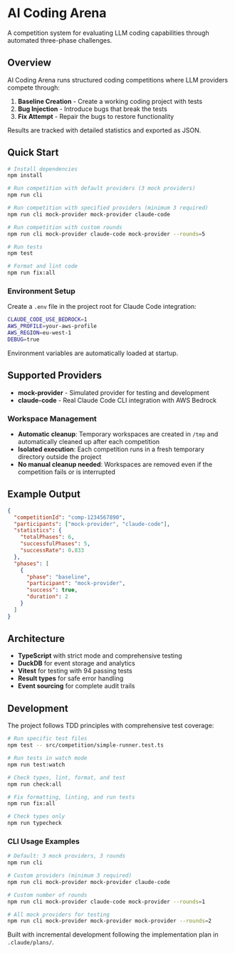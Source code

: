 # AI Coding Arena

A competition system for evaluating LLM coding capabilities through automated three-phase challenges.

## Overview

AI Coding Arena runs structured coding competitions where LLM providers compete through:

1. **Baseline Creation** - Create a working coding project with tests
2. **Bug Injection** - Introduce bugs that break the tests
3. **Fix Attempt** - Repair the bugs to restore functionality

Results are tracked with detailed statistics and exported as JSON.

## Quick Start

```bash
# Install dependencies
npm install

# Run competition with default providers (3 mock providers)
npm run cli

# Run competition with specified providers (minimum 3 required)
npm run cli mock-provider mock-provider claude-code

# Run competition with custom rounds
npm run cli mock-provider claude-code mock-provider --rounds=5

# Run tests
npm test

# Format and lint code
npm run fix:all
```

### Environment Setup

Create a `.env` file in the project root for Claude Code integration:

```bash
CLAUDE_CODE_USE_BEDROCK=1
AWS_PROFILE=your-aws-profile
AWS_REGION=eu-west-1
DEBUG=true
```

Environment variables are automatically loaded at startup.

## Supported Providers

- **mock-provider** - Simulated provider for testing and development
- **claude-code** - Real Claude Code CLI integration with AWS Bedrock

### Workspace Management

- **Automatic cleanup**: Temporary workspaces are created in `/tmp` and automatically cleaned up after each competition
- **Isolated execution**: Each competition runs in a fresh temporary directory outside the project
- **No manual cleanup needed**: Workspaces are removed even if the competition fails or is interrupted

## Example Output

```json
{
  "competitionId": "comp-1234567890",
  "participants": ["mock-provider", "claude-code"],
  "statistics": {
    "totalPhases": 6,
    "successfulPhases": 5,
    "successRate": 0.833
  },
  "phases": [
    {
      "phase": "baseline",
      "participant": "mock-provider",
      "success": true,
      "duration": 2
    }
  ]
}
```

## Architecture

- **TypeScript** with strict mode and comprehensive testing
- **DuckDB** for event storage and analytics
- **Vitest** for testing with 94 passing tests
- **Result types** for safe error handling
- **Event sourcing** for complete audit trails

## Development

The project follows TDD principles with comprehensive test coverage:

```bash
# Run specific test files
npm test -- src/competition/simple-runner.test.ts

# Run tests in watch mode
npm run test:watch

# Check types, lint, format, and test
npm run check:all

# Fix formatting, linting, and run tests
npm run fix:all

# Check types only
npm run typecheck
```

### CLI Usage Examples

```bash
# Default: 3 mock providers, 3 rounds
npm run cli

# Custom providers (minimum 3 required)
npm run cli mock-provider mock-provider claude-code

# Custom number of rounds
npm run cli mock-provider claude-code mock-provider --rounds=1

# All mock providers for testing
npm run cli mock-provider mock-provider mock-provider --rounds=2
```

Built with incremental development following the implementation plan in `.claude/plans/`.

